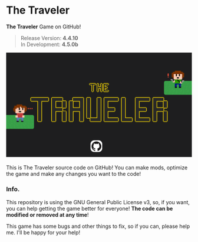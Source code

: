 # The Traveler
  **The Traveler** Game on GitHub!
  > Release Version: **4.4.10** <br>
  > In Development: **4.5.0b**
<center>
<a href="https://gamejolt.com/games/ttraveler/796130">
<img src="https://github.com/notestudios/TheTraveler/blob/master/assets/images/BannerGitHub.png?raw=true" alt="The Traveler Logo"></a>
</center>
<br>
  This is The Traveler source code on GitHub! You can make mods, optimize the game 
and make any changes you want to the code!

### Info.

  This repository is using the GNU General Public License v3, so, if you want, you 
can help getting the game better for everyone! **The code can be modified or removed 
at any time**!

  This game has some bugs and other things to fix, so if you can, please help me. 
I'll be happy for your help!
